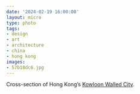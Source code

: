 ```yaml
---
date: '2024-02-19 16:00:00'
layout: micro
type: photo
tags:
- design
- art
- architecture
- china
- hong kong
images:
- 57b18dc6.jpg
---
```


Cross-section of Hong Kong’s [Kowloon Walled City](https://en.wikipedia.org/wiki/Kowloon_Walled_City).
